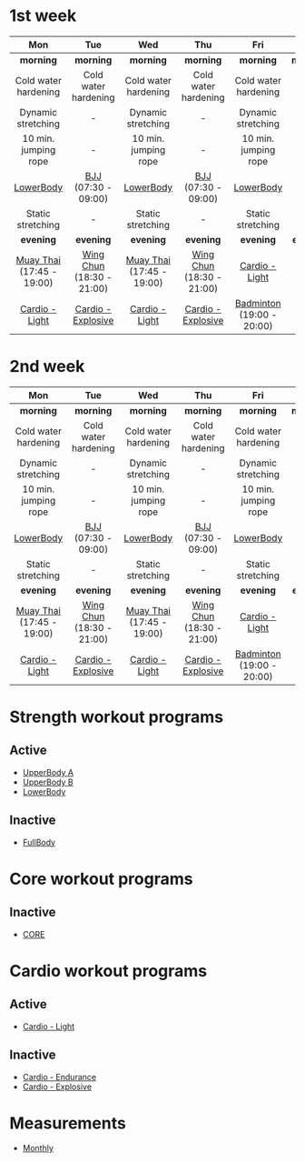 # 1st week
| Mon | Tue | Wed | Thu | Fri | Sat | Sun |
|:-:|:-:|:-:|:-:|:-:|:-:|:-:|
| **morning** | **morning** | **morning** | **morning** | **morning** | **morning** |  **morning** |
| Cold water hardening | Cold water hardening | Cold water hardening | Cold water hardening | Cold water hardening | *REST mode* | Cold water hardening |
| Dynamic stretching | *-* | Dynamic stretching | *-* | Dynamic stretching | *REST mode* | Dynamic stretching |
| 10 min. jumping rope | *-* | 10 min. jumping rope | *-* | 10 min. jumping rope | *REST mode* | 10 min. jumping rope |
| [LowerBody](https://github.com/mobsikx/workout/blob/master/Strength-LowerBody.md) | [BJJ](https://www.lannagym.cz/rozvrh/) (07:30 - 09:00) | [LowerBody](https://github.com/mobsikx/workout/blob/master/Strength-LowerBody.md) | [BJJ](https://www.lannagym.cz/rozvrh/) (07:30 - 09:00) | [LowerBody](https://github.com/mobsikx/workout/blob/master/Strength-LowerBody.md) | *REST mode* | ###ADD_STRENGTH_PROGRAM### |
| Static stretching | *-* | Static stretching | *-* | Static stretching | *REST mode* | ###SUNDAY_CARDIO_PROGRAM### |
| **evening** | **evening** | **evening** | **evening** | **evening** | **evening** | **evening** |
| [Muay Thai](https://www.lannagym.cz/rozvrh/) (17:45 - 19:00) | [Wing Chun](https://www.wingchunpraha.cz) (18:30 - 21:00) | [Muay Thai](https://www.lannagym.cz/rozvrh/) (17:45 - 19:00) | [Wing Chun](https://www.wingchunpraha.cz) (18:30 - 21:00) | [Cardio - Light](https://github.com/mobsikx/workout/blob/master/Cardio-Light.md) | *REST mode* | *REST mode* |
| [Cardio - Light](https://github.com/mobsikx/workout/blob/master/Cardio-Light.md) | [Cardio - Explosive](https://github.com/mobsikx/workout/blob/master/Cardio-Explosive.md) | [Cardio - Light](https://github.com/mobsikx/workout/blob/master/Cardio-Light.md) | [Cardio - Explosive](https://github.com/mobsikx/workout/blob/master/Cardio-Explosive.md) | [Badminton](http://www.ruzova5.cz/cs/badminton/) (19:00 - 20:00) | *REST mode* | *REST mode* |

# 2nd week
| Mon | Tue | Wed | Thu | Fri | Sat | Sun |
|:-:|:-:|:-:|:-:|:-:|:-:|:-:|
| **morning** | **morning** | **morning** | **morning** | **morning** | **morning** |  **morning** |
| Cold water hardening | Cold water hardening | Cold water hardening | Cold water hardening | Cold water hardening | *REST mode* | Cold water hardening |
| Dynamic stretching | *-* | Dynamic stretching | *-* | Dynamic stretching | *REST mode* | Dynamic stretching |
| 10 min. jumping rope | *-* | 10 min. jumping rope | *-* | 10 min. jumping rope | *REST mode* | 10 min. jumping rope |
| [LowerBody](https://github.com/mobsikx/workout/blob/master/Strength-LowerBody.md) | [BJJ](https://www.lannagym.cz/rozvrh/) (07:30 - 09:00) | [LowerBody](https://github.com/mobsikx/workout/blob/master/Strength-LowerBody.md) | [BJJ](https://www.lannagym.cz/rozvrh/) (07:30 - 09:00) | [LowerBody](https://github.com/mobsikx/workout/blob/master/Strength-LowerBody.md) | *REST mode* | ###ADD_STRENGTH_PROGRAM### |
| Static stretching | *-* | Static stretching | *-* | Static stretching | *REST mode* | ###SUNDAY_CARDIO_PROGRAM### |
| **evening** | **evening** | **evening** | **evening** | **evening** | **evening** | **evening** |
| [Muay Thai](https://www.lannagym.cz/rozvrh/) (17:45 - 19:00) | [Wing Chun](https://www.wingchunpraha.cz) (18:30 - 21:00) | [Muay Thai](https://www.lannagym.cz/rozvrh/) (17:45 - 19:00) | [Wing Chun](https://www.wingchunpraha.cz) (18:30 - 21:00) | [Cardio - Light](https://github.com/mobsikx/workout/blob/master/Cardio-Light.md) | *REST mode* | *REST mode* |
| [Cardio - Light](https://github.com/mobsikx/workout/blob/master/Cardio-Light.md) | [Cardio - Explosive](https://github.com/mobsikx/workout/blob/master/Cardio-Explosive.md) | [Cardio - Light](https://github.com/mobsikx/workout/blob/master/Cardio-Light.md) | [Cardio - Explosive](https://github.com/mobsikx/workout/blob/master/Cardio-Explosive.md) | [Badminton](http://www.ruzova5.cz/cs/badminton/) (19:00 - 20:00) | *REST mode* | *REST mode* |



# Strength workout programs
## Active
* [UpperBody A](https://github.com/mobsikx/workout/blob/master/Strength-UpperBodyA.md)
* [UpperBody B](https://github.com/mobsikx/workout/blob/master/Strength-UpperBodyB.md)
* [LowerBody](https://github.com/mobsikx/workout/blob/master/Strength-LowerBody.md)
## Inactive
* [FullBody](https://github.com/mobsikx/workout/blob/master/Strength-FullBody.md)

# Core workout programs
## Inactive
* [CORE](https://github.com/mobsikx/workout/blob/master/Core.md)

# Cardio workout programs
## Active
* [Cardio - Light](https://github.com/mobsikx/workout/blob/master/Cardio-Light.md)
## Inactive
* [Cardio - Endurance](https://github.com/mobsikx/workout/blob/master/Cardio-Endurance.md)
* [Cardio - Explosive](https://github.com/mobsikx/workout/blob/master/Cardio-Explosive.md)

# Measurements
* [Monthly](https://onedrive.live.com/edit.aspx?resid=201A2B187B4F6840!127&app=Excel&wdnd=1&wdPreviousSession=d4c29844%2D4119%2D400d%2Da5bd%2D41ce04693cb3)

